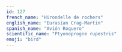```yaml
---
id: 127
french_name: "Hirondelle de rochers"
english_name: "Eurasian Crag-Martin"
spanish_name: "Avión Roquero"
scientific_name: "Ptyonoprogne rupestris"
emoji: "bird"
---
```

